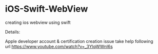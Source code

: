 # iOS-Swift-WebView
creating ios webview using swift

Details: 


Apple developer account & certification creation issue take help following url
https://www.youtube.com/watch?v=_3YlqWWnI6s
